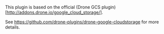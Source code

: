 This plugin is based on the official (Drone GCS plugin)[http://addons.drone.io/google_cloud_storage/].

See https://github.com/drone-plugins/drone-google-cloudstorage for more details.
